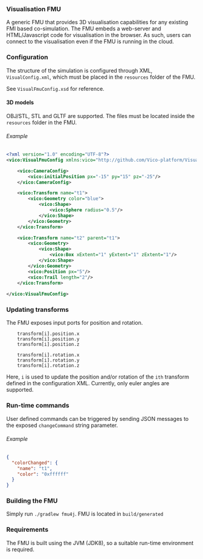 ### Visualisation FMU

A generic FMU that provides 3D visualisation capabilities for any existing FMI based co-simulation.
The FMU embeds a web-server and HTML/Javascript code for visualisation in the browser. 
As such, users can connect to the visualisation even if the FMU is running in the cloud.

### Configuration

The structure of the simulation is configured through XML, `VisualConfig.xml`, 
which must be placed in the `resources` folder of the FMU.

See `VisualFmuConfig.xsd` for reference.

#### 3D models
OBJ/STL, STL and GLTF are supported. The files must be located inside the `resources` folder in the FMU.

###### Example
```xml
<?xml version="1.0" encoding="UTF-8"?>
<vico:VisualFmuConfig xmlns:vico="http://github.com/Vico-platform/VisualisationFmu/VisualFmuConfig">

    <vico:CameraConfig>
        <vico:initialPosition px="-15" py="15" pz="-25"/>
    </vico:CameraConfig>

    <vico:Transform name="t1">
        <vico:Geometry color="blue">
            <vico:Shape>
                <vico:Sphere radius="0.5"/>
            </vico:Shape>
        </vico:Geometry>
    </vico:Transform>

    <vico:Transform name="t2" parent="t1">
        <vico:Geometry>
            <vico:Shape>
                <vico:Box xExtent="1" yExtent="1" zExtent="1"/>
            </vico:Shape>
        </vico:Geometry>
        <vico:Position px="5"/>
        <vico:Trail length="2"/>
    </vico:Transform>
    
</vico:VisualFmuConfig>
```

### Updating transforms
 
The FMU exposes input ports for position and rotation.

```
    transform[i].position.x
    transform[i].position.y
    transform[i].position.z
    
    transform[i].rotation.x
    transform[i].rotation.y
    transform[i].rotation.z
```

Here, `i` is used to update the position and/or rotation of the `ith` transform defined in the configuration XML.
Currently, only euler angles are supported.

### Run-time commands

User defined commands can be triggered by sending JSON messages to the exposed `changeCommand` string parameter.

###### Example
```json
{
  "colorChanged": {
    "name": "t1",
    "color": "0xffffff"
  }
}
```

### Building the FMU

Simply run `./gradlew fmu4j`. FMU is located in `build/generated`

### Requirements

The FMU is built using the JVM (JDK8), so a suitable run-time environment is required. 
